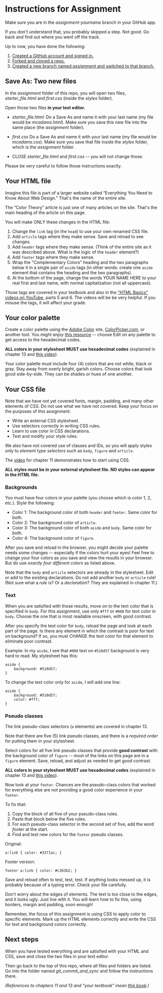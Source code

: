 # Instructions for Assignment

Make sure you are in the *assignment-yourname* branch in your GitHub app.

If you don't understand that, you probably skipped a step. Not good. Go back and find out where you went off the track.

Up to now, you have done the following:

1. [Created a GitHub account and signed in.](../github_basics)
2. [Forked and cloned a repo.](../../../)
3. [Created a new branch named *assignment* and switched to that branch.](../git_branches)

## Save As: Two new files

In the *assignment* folder of this repo, you will open two files, *starter_file.html* and *first.css* (inside the *styles* folder).

Open those two files **in your text editor.**

* *starter_file.html*: Do a Save As and name it with your last name (my file would be *mcadams.html*). Make sure you save this new file into the same place (the *assignment* folder).

* *first.css* Do a Save As and name it with your last name (my file would be *mcadams.css*). Make sure you save that file inside the *styles* folder, which is the *assignment* folder.

* CLOSE *starter_file.html* and *first.css* -- you will not change those.

Please be very careful to follow those instructions exactly.

## Your HTML file

Imagine this file is part of a larger website called “Everything You Need to Know About Web Design.” That's the name of the entire site.

The “Color Theory” article is just one of many articles on the site. That's the main heading of the article on this page.

You will make ONLY these changes in the HTML file:

1. Change the `link` tag (in the `head`) to use your own renamed CSS file.
2. Add `article` tags where they make sense. Save and reload to see changes.
3. Add `header` tags where they make sense. (Think of the entire site as it was described above. What is the logic of the `header` element?)
4. Add `footer` tags where they make sense.
5. Wrap the "Complementary Colors" heading and the two paragraphs below it in a single pair of `aside` tags (in other words: create one `aside` element that contains the heading and the two paragraphs).
6. At the bottom of the page, change the words YOUR NAME HERE to your real first and last name, with normal capitalization (not all uppercase).

Those tags are covered in your textbook and also in the
["HTML Basics" videos on YouTube](https://www.youtube.com/playlist?list=PLZFU-W6LLeecJuSQh20QUU_gCmS30sLTB), parts 5 and 6. The videos will be be very helpful. If you misuse the tags, it will affect your grade.

## Your color palette

Create a color palette using the [Adobe Color](https://color.adobe.com/) site, [ColorPicker.com](http://www.colorpicker.com/), or another tool. You might enjoy [this resource](https://color.adobe.com/explore/most-popular/?time=all) -- choose Edit on any palette to get access to the hexadecimal codes.

**ALL colors in your stylesheet MUST use hexadecimal codes** (explained in chapter 13 and [this video](https://www.youtube.com/watch?v=iJcIlC4yFIQ&index=22&list=PLZFU-W6LLeecJuSQh20QUU_gCmS30sLTB)).

Your color palette must include four (4) colors that are not white, black or gray. Stay away from overly bright, garish colors. Choose colors that look good side-by-side. They can be shades or hues of one another.

## Your CSS file

Note that we have not yet covered fonts, margin, padding, and many other elements of CSS. Do not use what we have not covered. Keep your focus on the purposes of this assignment:

* Write an external CSS stylesheet.
* Use selectors correctly in writing CSS rules.
* Learn to use color in CSS declarations.
* Test and modify your style rules.

We also have not covered use of classes and IDs, so you will apply styles only to *element type selectors* such as `body`, `figure` and `article`.

The [video](https://www.youtube.com/playlist?list=PLZFU-W6LLeecJuSQh20QUU_gCmS30sLTB) for chapter 11 demonstrates how to start using CSS.  

**ALL styles must be in your external stylesheet file. NO styles can appear in the HTML file.**

### Backgrounds

You must have four colors in your palette (you choose which is color 1, 2, etc.). Style the following:

* Color 1: The background color of both `header` and `footer`. Same color for both.
* Color 2: The background color of `article`.
* Color 3: The background color of both `aside` and `body`. Same color for both.
* Color 4: The background color of `figure`.

After you save and reload in the browser, you might decide your palette needs some changes -- especially if the colors hurt your eyes! Feel free to change your four colors as you save and view the results in your browser. But do use *exactly four different colors* as listed above.

Note that the `body` and `article` selectors are already in the stylesheet. Edit or add to the existing declarations. Do not add another `body` or `article` rule! (Not sure what a *rule* is? Or a *declaration*? They are explained in chapter 11.)

### Text

When you are satisfied with those results, move on to the text color that is specified in `body`. For this assignment, use only `#fff` or `#000` for text color in `body`. Choose the one that is most readable onscreen, with good contrast.

After you specify the text color for `body`, reload the page and look at each part of the page. Is there any element in which the contrast is poor for text on background? If so, you must CHANGE the text color for that element to eliminate poor contrast.

Example: In my `aside`, I see that `#000` text on `#510d57` background is very hard to read. My stylesheet has this:

```
aside {
    background: #510d57;
}
```

To change the text color only for `aside`, I will add one line:

```
aside {
    background: #510d57;
    color: #fff;
}
```

### Pseudo classes

The link pseudo-class selectors (`a` elements) are covered in chapter 13.

Note that there are five (5) link pseudo classes, and there is a *required order* for putting them in your stylesheet.

Select colors for all five link pseudo classes that provide **good contrast** with the background color of `figure` -- most of the links on this page are in a `figure` element. Save, reload, and adjust as needed to get good contrast.

**ALL colors in your stylesheet MUST use hexadecimal codes** (explained in chapter 13 and [this video](https://www.youtube.com/watch?v=iJcIlC4yFIQ&index=22&list=PLZFU-W6LLeecJuSQh20QUU_gCmS30sLTB)).

Now look at your `footer`. Chances are the pseudo-class colors that worked for everything else are not providing a good color experience in your `footer`.

To fix that:

1. Copy the block of all five of your pseudo-class rules.
2. Paste that block below the five rules.
3. For each pseudo-class selector in the second set of five, add the word *footer* at the start.
4. Find and test new colors for the `footer` pseudo classes.

Original:

```
a:link { color: #3371ac; }
```

Footer version:

```
footer a:link { color: #c363b2; }
```

Save and reload often to test, test, test. If anything looks messed up, it is probably because of a typing error. Check your file carefully.

Don't worry about the edges of elements. The text is too close to the edges, and it looks ugly. Just live with it. You will learn how to fix this, using borders, margin and padding, soon enough!

Remember, the focus of this assignment is using CSS to apply color to specific elements. Mark up the HTML elements correctly and write the CSS for text and background colors correctly.

## Next steps

When you have tested everything and are satisfied with your HTML and CSS, save and close the two files in your text editor.

Then go back to the top of this repo, where all files and folders are listed. Go into the folder named *git_commit_and_sync* and follow the instructions there.

*(References to chapters 11 and 13 and “your textbook” mean [this book](http://shop.oreilly.com/product/0636920023494.do).)*
